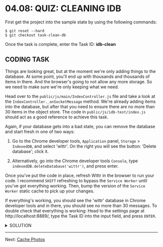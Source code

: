 # 04.08: QUIZ: CLEANING IDB

First get the project into the sample state by using the following commands:

```shell
$ git reset --hard
$ git checkout task-clean-db
```

Once the task is complete, enter the Task ID: **idb-clean**

## CODING TASK

Things are looking great, but at the moment we're only adding things to the database. At some point, you'll end up with thousands and thousands of items in there. And the browser's going to not allow any more storage. So we need to make sure we're only keeping what we need.

Head over to the `public/js/main/IndexController.js` file and take a look at the `IndexController._onSocketMessage` method. We're already adding items into the database, but after that you need to ensure there are no more than 30 items in the object store. The code in `public/js/idb-test/index.js` should act as a good reference to achieve this task.

Again, if your database gets into a bad state, you can remove the database and start fresh in one of two ways:

1. Go to the Chrome developer tools, `Application` panel, `Storage` > `IndexedDB`, and select 'wittr'. On the right you will see the button: 'Delete database'; click it.

2. Alternatively, go into the Chrome developer tools `Console`, type `indexedDB.deleteDatabase('wittr')`, and press enter.

Once you've put the code in place, refresh Wittr in the browser to run your code. I recommend `SHIFT` refreshing to bypass the `Service Worker` until you've got everything working. Then, bump the version of the `Service Worker` static cache to pick up your changes.

If everything's working, you should see the 'wittr' database in Chrome developer tools and in there, you should see no more than 30 messages. To double check that everything is working: Head to the settings page at http://localhost:8889/, type the Task ID into the input field, and press `ENTER`.

<details>
<summary>SOLUTION</summary>
<p>

```js
IndexController.prototype._onSocketMessage = function(data) {
  var messages = JSON.parse(data);

  this._dbPromise.then(function(db) {
    if (!db) return;

    var store = db.transaction('wittrs', 'readwrite').objectStore('wittrs');
    var index = store.index('by-date');

    messages.forEach(function(message) {
      store.put(message);
    });

    // TODO: keep the newest 30 entries in 'wittrs',
    // but delete the rest.
    //
    // Hint: you can use .openCursor(null, 'prev') to
    // open a cursor that goes through an index/store
    // backwards.
    store
      .index("by-date")
      .openCursor(null, "prev")
      .then(function(cursor) {
        return cursor.advance(30);
      })
      .then(function deleteRest(cursor) {
        if (!cursor) return;
        cursor.delete();
        return cursor.continue().then(deleteRest);
      });
  });

  this._postsView.addPosts(messages);
};
```

</p>
</details>

---

Next: [Cache Photos](./09-cache-photos.md)
